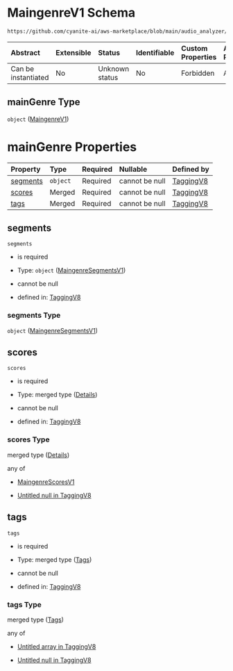 # MaingenreV1 Schema

```txt
https://github.com/cyanite-ai/aws-marketplace/blob/main/audio_analyzer/schemes/marketplace_v1/schema/TaggingV8.schema.json#/properties/mainGenre
```



| Abstract            | Extensible | Status         | Identifiable | Custom Properties | Additional Properties | Access Restrictions | Defined In                                                                     |
| :------------------ | :--------- | :------------- | :----------- | :---------------- | :-------------------- | :------------------ | :----------------------------------------------------------------------------- |
| Can be instantiated | No         | Unknown status | No           | Forbidden         | Allowed               | none                | [TaggingV8.schema.json\*](../out/TaggingV8.schema.json "open original schema") |

## mainGenre Type

`object` ([MaingenreV1](taggingv8-defs-maingenrev1.md))

# mainGenre Properties

| Property              | Type     | Required | Nullable       | Defined by                                                                                                                                                                                                                     |
| :-------------------- | :------- | :------- | :------------- | :----------------------------------------------------------------------------------------------------------------------------------------------------------------------------------------------------------------------------- |
| [segments](#segments) | `object` | Required | cannot be null | [TaggingV8](taggingv8-defs-maingenresegmentsv1.md "https://github.com/cyanite-ai/aws-marketplace/blob/main/audio_analyzer/schemes/marketplace_v1/schema/TaggingV8.schema.json#/$defs/MaingenreV1/properties/segments")         |
| [scores](#scores)     | Merged   | Required | cannot be null | [TaggingV8](taggingv8-defs-maingenrev1-properties-scores.md "https://github.com/cyanite-ai/aws-marketplace/blob/main/audio_analyzer/schemes/marketplace_v1/schema/TaggingV8.schema.json#/$defs/MaingenreV1/properties/scores") |
| [tags](#tags)         | Merged   | Required | cannot be null | [TaggingV8](taggingv8-defs-maingenrev1-properties-tags.md "https://github.com/cyanite-ai/aws-marketplace/blob/main/audio_analyzer/schemes/marketplace_v1/schema/TaggingV8.schema.json#/$defs/MaingenreV1/properties/tags")     |

## segments



`segments`

* is required

* Type: `object` ([MaingenreSegmentsV1](taggingv8-defs-maingenresegmentsv1.md))

* cannot be null

* defined in: [TaggingV8](taggingv8-defs-maingenresegmentsv1.md "https://github.com/cyanite-ai/aws-marketplace/blob/main/audio_analyzer/schemes/marketplace_v1/schema/TaggingV8.schema.json#/$defs/MaingenreV1/properties/segments")

### segments Type

`object` ([MaingenreSegmentsV1](taggingv8-defs-maingenresegmentsv1.md))

## scores



`scores`

* is required

* Type: merged type ([Details](taggingv8-defs-maingenrev1-properties-scores.md))

* cannot be null

* defined in: [TaggingV8](taggingv8-defs-maingenrev1-properties-scores.md "https://github.com/cyanite-ai/aws-marketplace/blob/main/audio_analyzer/schemes/marketplace_v1/schema/TaggingV8.schema.json#/$defs/MaingenreV1/properties/scores")

### scores Type

merged type ([Details](taggingv8-defs-maingenrev1-properties-scores.md))

any of

* [MaingenreScoresV1](taggingv8-defs-maingenrescoresv1.md "check type definition")

* [Untitled null in TaggingV8](taggingv8-defs-maingenrev1-properties-scores-anyof-1.md "check type definition")

## tags



`tags`

* is required

* Type: merged type ([Tags](taggingv8-defs-maingenrev1-properties-tags.md))

* cannot be null

* defined in: [TaggingV8](taggingv8-defs-maingenrev1-properties-tags.md "https://github.com/cyanite-ai/aws-marketplace/blob/main/audio_analyzer/schemes/marketplace_v1/schema/TaggingV8.schema.json#/$defs/MaingenreV1/properties/tags")

### tags Type

merged type ([Tags](taggingv8-defs-maingenrev1-properties-tags.md))

any of

* [Untitled array in TaggingV8](taggingv8-defs-maingenrev1-properties-tags-anyof-0.md "check type definition")

* [Untitled null in TaggingV8](taggingv8-defs-maingenrev1-properties-tags-anyof-1.md "check type definition")
